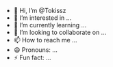 - 👋 Hi, I’m @Tokissz
- 👀 I’m interested in ...
- 🌱 I’m currently learning ...
- 💞️ I’m looking to collaborate on ...
- 📫 How to reach me ...
- 😄 Pronouns: ...
- ⚡ Fun fact: ...

<!---
Tokissz/Tokissz is a ✨ special ✨ repository because its `README.md` (this file) appears on your GitHub profile.
You can click the Preview link to take a look at your changes.
--->
